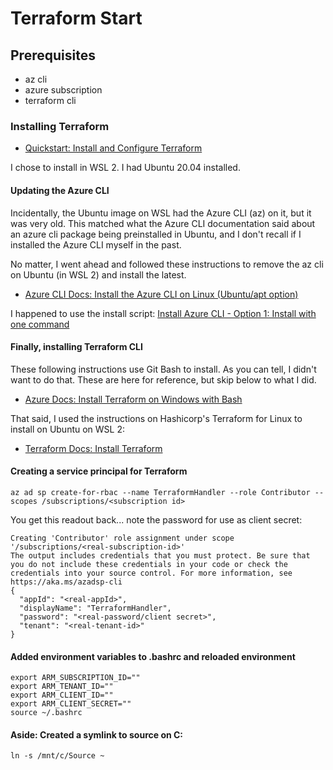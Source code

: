 # Terraform Start

## Prerequisites

- az cli
- azure subscription
- terraform cli

### Installing Terraform
- [Quickstart: Install and Configure Terraform](https://learn.microsoft.com/en-us/azure/developer/terraform/quickstart-configure)

I chose to install in WSL 2. I had Ubuntu 20.04 installed.

#### Updating the Azure CLI
Incidentally, the Ubuntu image on WSL had the Azure CLI (az) on it, but it was very old.  This matched what the Azure CLI documentation said about an azure cli package being preinstalled in Ubuntu, and I don't recall if I installed the Azure CLI myself in the past.

No matter, I went ahead and followed these instructions to remove the az cli on Ubuntu (in WSL 2) and install the latest.

- [Azure CLI Docs: Install the Azure CLI on Linux (Ubuntu/apt option)](https://learn.microsoft.com/en-us/cli/azure/install-azure-cli-linux?pivots=apt#before-you-begin)


I happened to use the install script: [Install Azure CLI - Option 1: Install with one command](https://learn.microsoft.com/en-us/cli/azure/install-azure-cli-linux?pivots=apt#option-1-install-with-one-command)

#### Finally, installing Terraform CLI
These following instructions use Git Bash to install.  As you can tell, I didn't want to do that.  These are here for reference, but skip below to what I did.

- [Azure Docs: Install Terraform on Windows with Bash](https://learn.microsoft.com/en-us/azure/developer/terraform/get-started-windows-bash?tabs=bash)

That said, I used the instructions on Hashicorp's Terraform for Linux to install on Ubuntu on WSL 2:
- [Terraform Docs: Install Terraform](https://learn.microsoft.com/en-us/azure/developer/terraform/get-started-windows-bash?tabs=bash)

#### Creating a service principal for Terraform

```
az ad sp create-for-rbac --name TerraformHandler --role Contributor --scopes /subscriptions/<subscription id>
```

You get this readout back... note the password for use as client secret:
```
Creating 'Contributor' role assignment under scope '/subscriptions/<real-subscription-id>'
The output includes credentials that you must protect. Be sure that you do not include these credentials in your code or check the credentials into your source control. For more information, see https://aka.ms/azadsp-cli
{
  "appId": "<real-appId>",
  "displayName": "TerraformHandler",
  "password": "<real-password/client secret>",
  "tenant": "<real-tenant-id>"
}
```

#### Added environment variables to .bashrc and reloaded environment

```
export ARM_SUBSCRIPTION_ID=""
export ARM_TENANT_ID=""
export ARM_CLIENT_ID=""
export ARM_CLIENT_SECRET=""
source ~/.bashrc
```

#### Aside: Created a symlink to source on C:
```
ln -s /mnt/c/Source ~
```